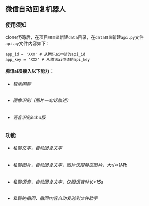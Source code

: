 ## 微信自动回复机器人

### 使用须知
clone代码后，在项目`根目录`新建`data`目录，在`data目录`新建`api.py`文件<br>
`api.py`文件内容如下：<br> 
```
app_id = 'XXX' # 从腾讯ai申请的api_id
app_key = 'XXX' # 从腾讯ai申请的api_key
```
#### 腾讯ai须接入以下能力：
* ###### 智能闲聊
* ###### 图像识别（图片一句话描述）
* ###### 语音识别echo版

### 功能
* ###### 私聊文字，自动回复文字
* ###### 私聊图片，自动回复文字，图片仅限静态图片，大小<1Mb
* ###### 私聊语音，自动回复文字，仅限语音时长<15s
* ###### 私聊防撤回，撤回内容自动发送到文件助手
